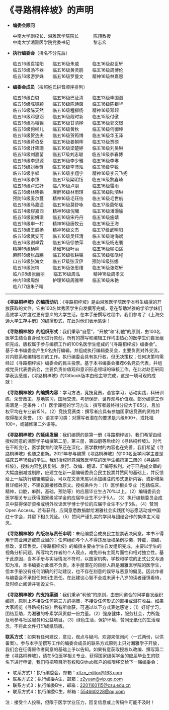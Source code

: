 # 《寻路桐梓坡》的声明

+ **编委会顾问**

    中南大学副校长、湘雅医学院院长&emsp;&emsp;&emsp;&nbsp;陈翔教授    
    中南大学湘雅医学院党委书记&emsp;&emsp;&emsp;&emsp;&emsp;&nbsp;黎志宏

+ **执行编委会**（排名不分先后）

    临五16级袁铭阳&emsp;&emsp;临五16级朱威&emsp;&emsp;&emsp;临五16级赵臣轩    
    临五16级汤不器&emsp;&emsp;临五16级黄灵鹃&emsp;&emsp;临五16级周博伦    
    临五16级游梦姝&emsp;&emsp;临五16级罗曼文&emsp;&emsp;精神16级林嘉惠

+ **编委会成员**（按照姓氏拼音顺序排列）

    临五16级白璐&emsp;&emsp;&emsp;临五16级巴证清&emsp;&emsp;临五13级毕国澍    
    临五16级陈镜颖&emsp;&emsp;临五18级陈诗茵&emsp;&emsp;临五16级陈银华    
    临五16级陈天然&emsp;&emsp;临五16级程柳杨&emsp;&emsp;精神16级邓超    
    临五16级邓思涵&emsp;&emsp;临五16级段时新&emsp;&emsp;临五15级付傲    
    临五16级冯韬锦&emsp;&emsp;临五16级甘清桦&emsp;&emsp;临五16级郭文璟    
    临五16级何柳儿&emsp;&emsp;临五16级黄秋&emsp;&emsp;&emsp;临五16级何御坤    
    临五16级贺逸夫&emsp;&emsp;临五16级贺筠博&emsp;&emsp;临五16级华玉泽    
    临五16级蒋伯岳&emsp;&emsp;临五16级姜朝晖&emsp;&emsp;临五13级贾硕    
    临五16级计筱珊&emsp;&emsp;临五16级梁楚婷&emsp;&emsp;临五18级刘昊琳    
    临五16级刘嘉苗&emsp;&emsp;临五17级刘志聪&emsp;&emsp;临五16级李春博    
    临五16级李思源&emsp;&emsp;临五16级李少雅&emsp;&emsp;临五16级李琳    
    临五15级刘香贺&emsp;&emsp;临五16级李沛泓&emsp;&emsp;临五16级李锐      
    临五16级李樨&emsp;&emsp;&emsp;临五16级李翔宇&emsp;&emsp;精神16级李云飞扬&emsp;&emsp;     
    临五16级李臻&emsp;&emsp;&emsp;临五17级梁明钰&emsp;&emsp;临五16级黎鑫琦    
    临五16级卢虹妤&emsp;&emsp;临八16级卢朋&emsp;&emsp;&emsp;临五16级雷雨    
    临五16级林晓锡&emsp;&emsp;麻醉16级林雨琪&emsp;&emsp;临五16级陆漪琳    
    预防16级麦尔蔓&emsp;&emsp;精神16级毛珏怡&emsp;&emsp;临五16级毛世航&emsp;&emsp;     
    临五16级马嘉遥&emsp;&emsp;临五16级莫舒咏&emsp;&emsp;临五17级莫郁瑶&emsp;&emsp;     
    临五14级缪嘉西&emsp;&emsp;精神16级倪曦&emsp;&emsp;&emsp;临五16级潘灏瑜    
    临五16级彭妍璟&emsp;&emsp;临五16级宋丹丹&emsp;&emsp;临五16级施婧    
    临五16级申一村&emsp;&emsp;精神16级唐牧云&emsp;&emsp;临五16级王海    
    临五18级王威扬&emsp;&emsp;精神16级文杰&emsp;&emsp;&emsp;临五17级武明阳    
    临五16级武安可&emsp;&emsp;临五16级吴钰清&emsp;&emsp;临五16级谢海斌    
    临五16级谢卓霖&emsp;&emsp;临五16级徐依萍&emsp;&emsp;临五16级杨志寰    
    精神16级杨柳&emsp;&emsp;&emsp;基础16级叶丽&emsp;&emsp;&emsp;临五16级喻泊遥    
    麻醉16级张昌腾&emsp;&emsp;临五16级张耕铭&emsp;&emsp;临五16级张皓程    
    口五16级张海文&emsp;&emsp;临五17级张汉伊&emsp;&emsp;预防16级张娜    
    临五16级张楠&emsp;&emsp;&emsp;临五16级张思维&emsp;&emsp;临五16级张煜轩    
    临八08级张丽丽&emsp;&emsp;临五16级周泓&emsp;&emsp;&emsp;精神18级周孝文    
    神内18级周然&emsp;&emsp;&emsp;护理16级周雅琴&emsp;&emsp;临五16级朱艳    
    临八17级朱子晴

----

**《寻路桐梓坡》的编撰动机**：《寻路桐梓坡》是由湘雅医学院医学本科生编撰的开放获取的文件。它由100名优秀医学生自发撰写完成，意在帮助湘雅的学弟学妹们高效学习并度过更有意义的大学生活。在本手册撰写过程中，我们参考了《上海交通大学生存手册》的编撰形式，在此对他们表示感谢！

**《寻路桐梓坡》的组织形式**：我们秉承“自愿”，“开放”和“利他”的原则，由100名医学生结合自身经历进行原创，所有的撰写和编辑工作均由热心的医学生们自发组织完成，版权属于参与编撰工作的100名医学生组成的“《寻路桐梓坡》编委会”。基于本书编委会产生9名执行编辑，并组成执行编辑委员会，主要负责对外交流，对内联系和编辑校对的工作。执行编委会具有执行权，但无决策权；任何决策均需经过《寻路桐梓坡》编委会的民主投票。基于本书编委会推荐6名党员代表，并组成党员代表委员会，主要负责价值观和意识形态领域的审核工作。在此对赵臣轩同学表达感谢，《寻路桐梓坡》的Gitbook版本由他主导完成，这是一项可观的成就！

**《寻路桐梓坡》的编撰内容**：学习方法，竞技竞赛，语言学习，活动实践，科研训练，荣誉政策，基地实习，国际交流，考研保研，世界观与价值观。部分编撰工作需满足一定条件：（1）医学课程的学习方法：撰写者最终得分应大于85分，且加权平均在专业前15%。（2）竞技竞赛类：撰写者应具有参加国家级竞赛的资格并取得相关荣誉。（3）语言学习类：对撰写者潜在的要求是六级600+，或托福100+，或辅修第二外语等。

**《寻路桐梓坡》的延续发展**：我们编撰的是第一册《寻路桐梓坡》，我们希望由经授权同意的湘雅学子编撰第二册，第三册，第四册等后续的《寻路桐梓坡》。时代在不断变化，医学教育的改革还在深化，医学教材的内容也在完善，我们希望《寻路桐梓坡》也随之更新。2021年参与编撰《寻路桐梓坡》的100名医学同学主要是临床五年16级的学生。我们授权同意湘雅医学院的医学生编撰第二册的《寻路桐梓坡》，授权内容包括复制、发行、改编、翻译、汇编等权利。对于已完成文章的大幅度删减或剔除，应建立在新一届编辑委员会民主投票并赞同的基础上，并反馈给上一届执行编辑编委会。可以在文章末尾以添加编注的形式更新内容，或新增条目详细补充，不建议直接修改原文。授权条件为：（1）医学相关专业（包括临床，精神，口腔，麻醉，基础，预防等）的应届毕业生占70%以上。（2）编辑委员会医学相关专业获得国家级奖学金的应届毕业生不少于5人。（3）执行编辑委员会成员中获得保研资格或境外攻读医学博士学位的应届毕业生不少于5名。（4）赞同Open Access。若有获利，应同意悉数捐献给湘雅社会实践团的志愿活动或中国红十字会，并留下相关凭证。（5）赞同严谨扎实的学风与团结合作的集体主义理念。

**《寻路桐梓坡》的版权与责任申明**：未经编委会成员民主投票表决同意，本书不得用于商业用途或商业目的；任何组织与个人不得违反版权条例抄袭，转载，摘编，修改，复印售卖。《寻路桐梓坡》的编撰主要由学生自发组织完成，主要以学生的视角分析问题，所写均为作者的个人观点，难免带有主观片面性和相对独立性。基于此原因，当本手册与实际情况不符时，以国家机构，学校和学院的正式公文与通知为准，本书编委对此概不负责。本手册潜在的目标人群是湘雅医学院的医学生，但本手册没有任何明确的行动建议，也不存在刻意的误导与恶意的偏见，因此作者与编委会不承担任何衍生责任。在此建议心智不全或未满十八岁的读者谨慎看待，及时终止阅读并销毁文件。

**《寻路桐梓坡》的支持渠道**：我们秉承“利他”的原则，由志同道合的同学自发组织编撰，原则上不接受任何第三方的捐赠，不接受任何形式的直接或潜在收益。如果大家阅览《寻路桐梓坡》后有所收获，可通过以下方式表达感谢：（1）好好学习，团结互助，为湘雅的朴素学风贡献一份力量。（2）强身健体，服务社会，力所能及地参与社区服务和公益项目。（3）绿色生活，保护环境，赞同无纸化的生活理念，不将此文件打印成纸质版。

**联系方式**：如果有任何建议，意见，观点与疑问，欢迎来信询问（一式两份，以供备案）。参与本手册撰写工作的编委会成员的联系方式原则上只对湘雅学子开放，我们会在征得原作者同意的基础上予以告知。如果有意获取授权以改编、撰写第二册《寻路桐梓坡》，请在5位医学相关专业、获得国家级奖学金的应届毕业生的联名下进行申请，我们将把项目所有权和Github账户的权限移交给下一届编委会：

+ 联系方式1：执行编委会，邮箱：xltzp_editor@163.com    
+ 联系方式2：执行编委A生，邮箱：z2yuan@vip.qq.com    
+ 联系方式3：执行编委B生，邮箱：2201160115@csu.edu.cn    
+ 联系方式4：执行编委C生，邮箱：554660228@qq.com

注：接受个人投稿，但限于医学学业压力，回复信息或上传稿件可能不及时！